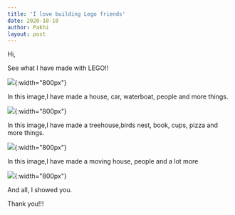 ```yaml
---
title: 'I love building Lego friends'
date: 2020-10-10
author: Pakhi
layout: post
---
```

Hi,

See what I have made with LEGO!!

![](/pakhipant/data/images/lego_building_1.jpg){:width="800px"}

In this image,I have made a house, car, waterboat, people and more things.

![](/pakhipant/data/images/lego_building_3.jpg){:width="800px"}

In this image,I have made a treehouse,birds nest, book, cups, pizza and more things.

![](/pakhipant/data/images/lego_building_4.jpg){:width="800px"}

In this image,I have made a moving house, people and a lot more

![](/pakhipant/data/images/lego_building_2.jpg){:width="800px"}

And all, I showed you.



<!--
![](/data/images/lego_building_1.jpg){:width="800px"}

In this image,I have made a house, car, waterboat, people and more things.

![](/data/images/lego_building_3.jpg){:width="800px"}

In this image,I have made a treehouse,birds nest, book, cups, pizza and more things.

![](/data/images/lego_building_4.jpg){:width="800px"}

In this image,I have made a moving house, people and a lot more

![](/data/images/lego_building_2.jpg){:width="800px"}

-->
Thank you!!!




